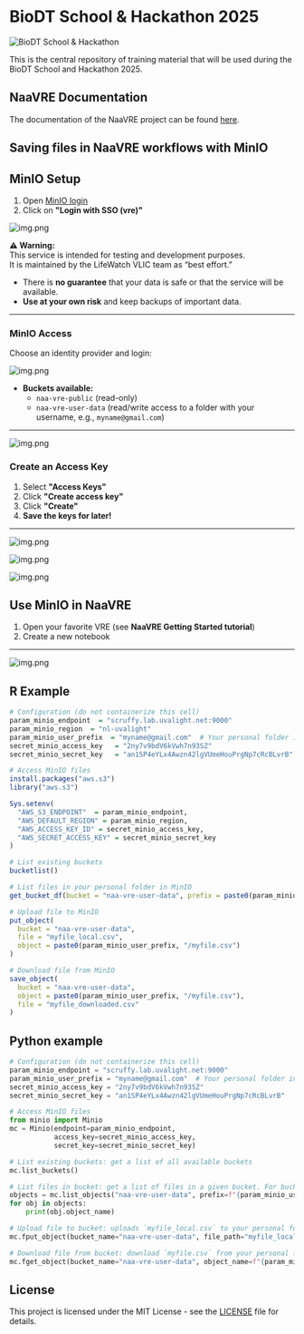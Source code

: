# BioDT School & Hackathon 2025

![BioDT School & Hackathon](static/header.jpg)

This is the central repository of training material that will be used during the BioDT School and Hackathon 2025.


## NaaVRE Documentation

The documentation of the NaaVRE project can be found [here](https://naavre.net/).


## Saving files in NaaVRE workflows with MinIO

## MinIO Setup

1. Open [MinIO login](https://scruffy.lab.uvalight.net:9001/login)
2. Click on **"Login with SSO (vre)"**

![img.png](static/img.png)

**⚠ Warning:**  
This service is intended for testing and development purposes.  
It is maintained by the LifeWatch VLIC team as “best effort.”  
- There is **no guarantee** that your data is safe or that the service will be available.  
- **Use at your own risk** and keep backups of important data.

---


### MinIO Access
Choose an identity provider and login:

![img.png](static/img2.png)

- **Buckets available:**
  - `naa-vre-public` (read-only)
  - `naa-vre-user-data` (read/write access to a folder with your username, e.g., `myname@gmail.com`)

---

![img.png](static/img3.png)

### Create an Access Key

1. Select **"Access Keys"**
2. Click **"Create access key"**
3. Click **"Create"**
4. **Save the keys for later!**

---

![img.png](static/img4.png)

![img.png](static/img5.png)

![img.png](static/img6.png)

## Use MinIO in NaaVRE

1. Open your favorite VRE (see **NaaVRE Getting Started tutorial**)
2. Create a new notebook

---

![img.png](static/img7.png)

## R Example

```r
# Configuration (do not containerize this cell)
param_minio_endpoint  = "scruffy.lab.uvalight.net:9000"
param_minio_region  = "nl-uvalight"
param_minio_user_prefix  = "myname@gmail.com"  # Your personal folder in the naa-vre-user-data bucket
secret_minio_access_key   = "2ny7v9bdV6kVwh7n93SZ"
secret_minio_secret_key   = "an1SP4eYLx4Awzn42lgVUmeHouPrgNp7cRcBLvrB"
```
```r
# Access MinIO files
install.packages("aws.s3")
library("aws.s3")

Sys.setenv(
  "AWS_S3_ENDPOINT"  = param_minio_endpoint,
  "AWS_DEFAULT_REGION" = param_minio_region,
  "AWS_ACCESS_KEY_ID" = secret_minio_access_key,
  "AWS_SECRET_ACCESS_KEY" = secret_minio_secret_key
)

# List existing buckets
bucketlist()

# List files in your personal folder in MinIO
get_bucket_df(bucket = "naa-vre-user-data", prefix = paste0(param_minio_user_prefix, "/"))

# Upload file to MinIO
put_object(
  bucket = "naa-vre-user-data",
  file = "myfile_local.csv",
  object = paste0(param_minio_user_prefix, "/myfile.csv")
)

# Download file from MinIO
save_object(
  bucket = "naa-vre-user-data",
  object = paste0(param_minio_user_prefix, "/myfile.csv"),
  file = "myfile_downloaded.csv"
)

```

## Python example

```python
# Configuration (do not containerize this cell)
param_minio_endpoint = "scruffy.lab.uvalight.net:9000"
param_minio_user_prefix = "myname@gmail.com"  # Your personal folder in the naa-vre-user-data bucket in MinIO
secret_minio_access_key = "2ny7v9bdV6kVwh7n93SZ"
secret_minio_secret_key = "an1SP4eYLx4Awzn42lgVUmeHouPrgNp7cRcBLvrB"
```

```python
# Access MinIO files
from minio import Minio
mc = Minio(endpoint=param_minio_endpoint,
           access_key=secret_minio_access_key,
           secret_key=secret_minio_secret_key)

# List existing buckets: get a list of all available buckets
mc.list_buckets()

# List files in bucket: get a list of files in a given bucket. For bucket `naa-vre-user-data`, only list files in your personal folder
objects = mc.list_objects("naa-vre-user-data", prefix=f"{param_minio_user_prefix}/")
for obj in objects:
    print(obj.object_name)

# Upload file to bucket: uploads `myfile_local.csv` to your personal folder on MinIO as `myfile.csv`
mc.fput_object(bucket_name="naa-vre-user-data", file_path="myfile_local.csv", object_name=f"{param_minio_user_prefix}/myfile.csv")

# Download file from bucket: download `myfile.csv` from your personal folder on MinIO and save it locally as `myfile_downloaded.csv`
mc.fget_object(bucket_name="naa-vre-user-data", object_name=f"{param_minio_user_prefix}/myfile.csv", file_path="myfile_downloaded.csv")
```

## License

This project is licensed under the MIT License - see the [LICENSE](LICENSE) file for details.
